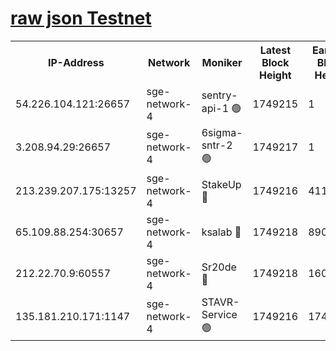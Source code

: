
[raw json Testnet](https://rpc-check.sget.stavr.tech/sget/rpc-sget-result.json)
=


<table><tr><th>IP-Address</th><th>Network</th><th>Moniker</th><th>Latest Block Height</th><th>Earliest Block Height</th><th>Catching Up</th><th>Tx Index</th><th>Voting Power</th><th>Scan Time</th></tr><tr><td>54.226.104.121:26657</td><td>sge-network-4</td><td>sentry-api-1 🟢</td><td>1749215</td><td>1</td><td>False</td><td>on</td><td>0</td><td>2024-02-26T17:02:33.311206682UTC</td></tr><tr><td>3.208.94.29:26657</td><td>sge-network-4</td><td>6sigma-sntr-2 🟢</td><td>1749217</td><td>1</td><td>False</td><td>on</td><td>0</td><td>2024-02-26T17:02:42.605377551UTC</td></tr><tr><td>213.239.207.175:13257</td><td>sge-network-4</td><td>StakeUp 🔴</td><td>1749216</td><td>411001</td><td>False</td><td>off</td><td>100</td><td>2024-02-26T17:02:41.662413083UTC</td></tr><tr><td>65.109.88.254:30657</td><td>sge-network-4</td><td>ksalab 🔴</td><td>1749218</td><td>890001</td><td>False</td><td>off</td><td>2307</td><td>2024-02-26T17:02:51.066550010UTC</td></tr><tr><td>212.22.70.9:60557</td><td>sge-network-4</td><td>Sr20de 🔴</td><td>1749218</td><td>1608978</td><td>False</td><td>on</td><td>104</td><td>2024-02-26T17:02:53.523687939UTC</td></tr><tr><td>135.181.210.171:1147</td><td>sge-network-4</td><td>STAVR-Service 🟢</td><td>1749216</td><td>1744001</td><td>False</td><td>on</td><td>0</td><td>2024-02-26T17:02:42.011594341UTC</td></tr></table>
